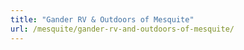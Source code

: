 ```yaml
---
title: "Gander RV & Outdoors of Mesquite"
url: /mesquite/gander-rv-and-outdoors-of-mesquite/
---
```

